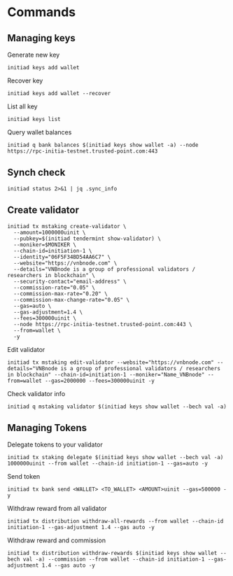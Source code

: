 # Commands

## Managing keys
Generate new key
```
initiad keys add wallet
```
Recover key
```
initiad keys add wallet --recover
```
List all key
```
initiad keys list
```
Query wallet balances
```
initiad q bank balances $(initiad keys show wallet -a) --node https://rpc-initia-testnet.trusted-point.com:443
```
## Synch check
```
initiad status 2>&1 | jq .sync_info
```
## Create validator
```
initiad tx mstaking create-validator \
  --amount=1000000uinit \
  --pubkey=$(initiad tendermint show-validator) \
  --moniker=$MONIKER \
  --chain-id=initiation-1 \
  --identity="06F5F34BD54AA6C7" \
  --website="https://vnbnode.com" \
  --details="VNBnode is a group of professional validators / researchers in blockchain" \
  --security-contact="email-address" \
  --commission-rate="0.05" \
  --commission-max-rate="0.20" \
  --commission-max-change-rate="0.05" \
  --gas=auto \
  --gas-adjustment=1.4 \
  --fees=300000uinit \
  --node https://rpc-initia-testnet.trusted-point.com:443 \
  --from=wallet \
  -y
```

Edit validator
```
initiad tx mstaking edit-validator --website="https://vnbnode.com" --details="VNBnode is a group of professional validators / researchers in blockchain" --chain-id=initiation-1 --moniker="Name_VNBnode" --from=wallet --gas=2000000 --fees=300000uinit -y
```
Check validator info
```
initiad q mstaking validator $(initiad keys show wallet --bech val -a)
```
## Managing Tokens
Delegate tokens to your validator
```
initiad tx staking delegate $(initiad keys show wallet --bech val -a)  1000000uinit --from wallet --chain-id initiation-1 --gas=auto -y
```
Send token
```
initiad tx bank send <WALLET> <TO_WALLET> <AMOUNT>uinit --gas=500000 -y
```
Withdraw reward from all validator
```
initiad tx distribution withdraw-all-rewards --from wallet --chain-id initiation-1 --gas-adjustment 1.4 --gas auto -y
```
Withdraw reward and commission
```
initiad tx distribution withdraw-rewards $(initiad keys show wallet --bech val -a) --commission --from wallet --chain-id initiation-1 --gas-adjustment 1.4 --gas auto -y
```


